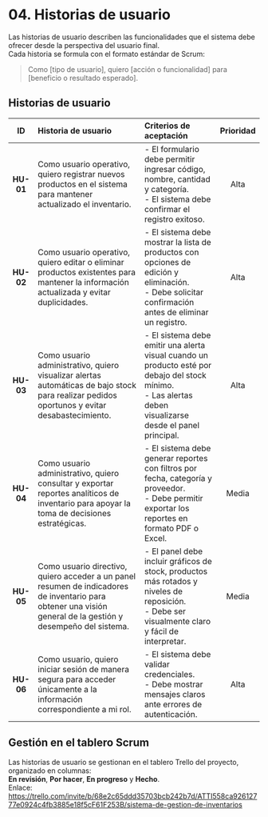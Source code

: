 # 04. Historias de usuario

Las historias de usuario describen las funcionalidades que el sistema debe ofrecer desde la perspectiva del usuario final.  
Cada historia se formula con el formato estándar de Scrum:

> Como [tipo de usuario], quiero [acción o funcionalidad] para [beneficio o resultado esperado].

## Historias de usuario

|   **ID**  | **Historia de usuario**                                                                                                                                       | **Criterios de aceptación**                                                                                                                                   | **Prioridad** |
| :-------: | :------------------------------------------------------------------------------------------------------------------------------------------------------------ | :------------------------------------------------------------------------------------------------------------------------------------------------------------ | :-----------: |
| **HU-01** | Como usuario operativo, quiero registrar nuevos productos en el sistema para mantener actualizado el inventario.                                              | - El formulario debe permitir ingresar código, nombre, cantidad y categoría.<br>- El sistema debe confirmar el registro exitoso.                              |      Alta     |
| **HU-02** | Como usuario operativo, quiero editar o eliminar productos existentes para mantener la información actualizada y evitar duplicidades.                         | - El sistema debe mostrar la lista de productos con opciones de edición y eliminación.<br>- Debe solicitar confirmación antes de eliminar un registro.        |      Alta     |
| **HU-03** | Como usuario administrativo, quiero visualizar alertas automáticas de bajo stock para realizar pedidos oportunos y evitar desabastecimiento.                  | - El sistema debe emitir una alerta visual cuando un producto esté por debajo del stock mínimo.<br>- Las alertas deben visualizarse desde el panel principal. |      Alta     |
| **HU-04** | Como usuario administrativo, quiero consultar y exportar reportes analíticos de inventario para apoyar la toma de decisiones estratégicas.                    | - El sistema debe generar reportes con filtros por fecha, categoría y proveedor.<br>- Debe permitir exportar los reportes en formato PDF o Excel.             |     Media     |
| **HU-05** | Como usuario directivo, quiero acceder a un panel resumen de indicadores de inventario para obtener una visión general de la gestión y desempeño del sistema. | - El panel debe incluir gráficos de stock, productos más rotados y niveles de reposición.<br>- Debe ser visualmente claro y fácil de interpretar.             |     Media     |
| **HU-06** | Como usuario, quiero iniciar sesión de manera segura para acceder únicamente a la información correspondiente a mi rol.                                       | - El sistema debe validar credenciales.<br>- Debe mostrar mensajes claros ante errores de autenticación.                                                      |      Alta     |


## Gestión en el tablero Scrum
Las historias de usuario se gestionan en el tablero Trello del proyecto, organizado en columnas:  
**En revisión**, **Por hacer**, **En progreso** y **Hecho**.  
Enlace: https://trello.com/invite/b/68e2c65ddd35703bcb242b7d/ATTI558ca92612777e0924c4fb3885e18f5cF61F253B/sistema-de-gestion-de-inventarios